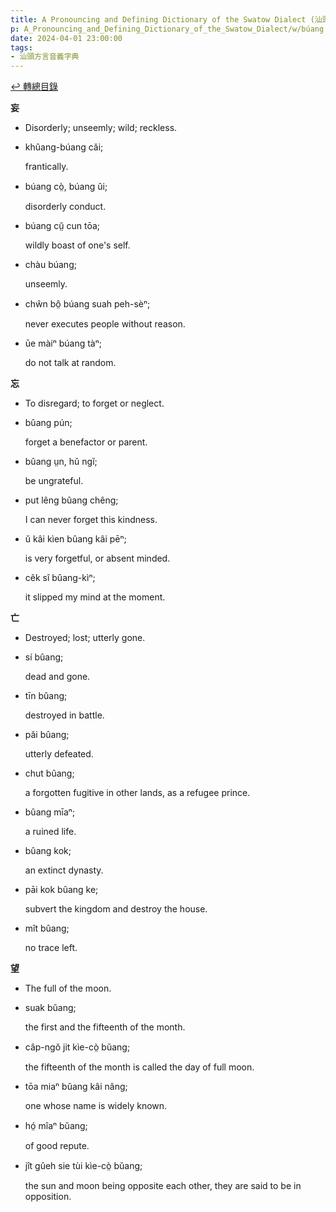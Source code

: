 ```yaml
---
title: A Pronouncing and Defining Dictionary of the Swatow Dialect (汕頭方言音義字典) / búang
p: A_Pronouncing_and_Defining_Dictionary_of_the_Swatow_Dialect/w/búang
date: 2024-04-01 23:00:00
tags: 
- 汕頭方言音義字典
---
```


[↩️ 轉總目錄](/A_Pronouncing_and_Defining_Dictionary_of_the_Swatow_Dialect)


**妄**
- Disorderly; unseemly; wild; reckless.

- khûang-búang căi;

  frantically.

- búang cò̤, búang ûi;

  disorderly conduct.

- búang cṳ̆ cun tōa;

  wildly boast of one's self.

- chàu búang;

  unseemly.

- chŵn bô̤ búang suah peh-sèⁿ;

  never executes people without reason.

- ūe màiⁿ búang tàⁿ;

  do not talk at random.

**忘**
- To disregard; to forget or neglect.

- bûang pún;

  forget a benefactor or parent.

- bûang ṳn, hŭ ngĭ;

  be ungrateful.

- put lêng bûang chêng;

  I can never forget this kindness.

- ŭ kâi kìen bûang kâi pēⁿ;

  is very forgetful, or absent minded.

- cêk sî bûang-kìⁿ;

  it slipped my mind at the moment.

**亡**
- Destroyed; lost; utterly gone.

- sí bûang;

  dead and gone.

- tīn bûang;

  destroyed in battle.

- păi bûang;

  utterly defeated.

- chut bûang;

  a forgotten fugitive in other lands, as a refugee prince.

- bûang mīaⁿ;

  a ruined life.

- bûang kok;

  an extinct dynasty.

- pāi kok bûang ke;

  subvert the kingdom and destroy the house.

- mît bûang;

  no trace left.

**望**
- The full of the moon.

- suak bŭang;

  the first and the fifteenth of the month.

- câp-ngŏ jit kìe-cò̤ bŭang;

  the fifteenth of the month is called the day of full moon.

- tōa miaⁿ bŭang kâi nâng;

  one whose name is widely known.

- hó̤ mîaⁿ bŭang;

  of good repute.

- jît gûeh sie tùi kìe-cò̤ bŭang;

  the sun and moon being opposite each other, they are said to be in opposition.